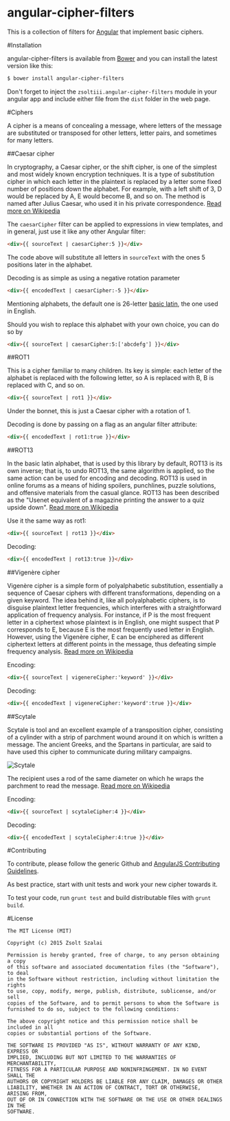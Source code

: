 angular-cipher-filters
===============

This is a collection of filters for [Angular](http://angularjs.org/) that implement basic ciphers.

#Installation

angular-cipher-filters is available from [Bower](http://bower.io/) and you can install the latest version like this:

```bash
$ bower install angular-cipher-filters
```

Don't forget to inject the `zsoltiii.angular-cipher-filters` module in your angular app and include either file from the `dist` folder in the web page.

#Ciphers

A cipher is a means of concealing a message, where letters of the message are substituted or transposed for other letters, letter pairs, and sometimes for many letters.

##Caesar cipher

In cryptography, a Caesar cipher, or the shift cipher, is one of the simplest and most widely known encryption techniques. It is a type of substitution cipher in which each letter in the plaintext is replaced by a letter some fixed number of positions down the alphabet. For example, with a left shift of 3, D would be replaced by A, E would become B, and so on. The method is named after Julius Caesar, who used it in his private correspondence. [Read more on Wikipedia](http://en.wikipedia.org/wiki/Caesar_cipher)

The `caesarCipher` filter can be applied to expressions in view templates, and in general, just use it like any other Angular filter:
```html
<div>{{ sourceText | caesarCipher:5 }}</div>
```
The code above will substitute all letters in `sourceText` with the ones 5 positions later in the alphabet.

Decoding is as simple as using a negative rotation parameter
```html
<div>{{ encodedText | caesarCipher:-5 }}</div>
```

Mentioning alphabets, the default one is 26-letter [basic latin](http://en.wikipedia.org/wiki/ISO_basic_Latin_alphabet), the one used in English.

Should you wish to replace this alphabet with your own choice, you can do so by
```html
<div>{{ sourceText | caesarCipher:5:['abcdefg'] }}</div>
```

##ROT1

This is a cipher familiar to many children. Its key is simple: each letter of the alphabet is replaced with the following letter, so A is replaced with B, B is replaced with C, and so on.
```html
<div>{{ sourceText | rot1 }}</div>
```
Under the bonnet, this is just a Caesar cipher with a rotation of 1.

Decoding is done by passing on a flag as an angular filter attribute:
```html
<div>{{ encodedText | rot1:true }}</div>
```

##ROT13

In the basic latin alphabet, that is used by this library by default, ROT13 is its own inverse; that is, to undo ROT13, the same algorithm is applied, so the same action can be used for encoding and decoding. ROT13 is used in online forums as a means of hiding spoilers, punchlines, puzzle solutions, and offensive materials from the casual glance. ROT13 has been described as the "Usenet equivalent of a magazine printing the answer to a quiz upside down". [Read more on Wikipedia](http://en.wikipedia.org/wiki/ROT13)

Use it the same way as rot1:
```html
<div>{{ sourceText | rot13 }}</div>
```

Decoding:
```html
<div>{{ encodedText | rot13:true }}</div>
```

##Vigenère cipher

Vigenère cipher is a simple form of polyalphabetic substitution, essentially a sequence of Caesar ciphers with different transformations, depending on a given keyword. The idea behind it, like all polyalphabetic ciphers, is to disguise plaintext letter frequencies, which interferes with a straightforward application of frequency analysis. For instance, if P is the most frequent letter in a ciphertext whose plaintext is in English, one might suspect that P corresponds to E, because E is the most frequently used letter in English. However, using the Vigenère cipher, E can be enciphered as different ciphertext letters at different points in the message, thus defeating simple frequency analysis. [Read more on Wikipedia](http://en.wikipedia.org/wiki/Vigen%C3%A8re_cipher)

Encoding:
```html
<div>{{ sourceText | vigenereCipher:'keyword' }}</div>
```

Decoding:
```html
<div>{{ encodedText | vigenereCipher:'keyword':true }}</div>
```

##Scytale

Scytale is tool and an excellent example of a transposition cipher, consisting of a cylinder with a strip of parchment wound around it on which is written a message. The ancient Greeks, and the Spartans in particular, are said to have used this cipher to communicate during military campaigns.

![Scytale](http://upload.wikimedia.org/wikipedia/commons/thumb/5/51/Skytale.png/320px-Skytale.png "Scytale")

The recipient uses a rod of the same diameter on which he wraps the parchment to read the message. [Read more on Wikipedia](http://en.wikipedia.org/wiki/Scytale)

Encoding:
```html
<div>{{ sourceText | scytaleCipher:4 }}</div>
```

Decoding:
```html
<div>{{ encodedText | scytaleCipher:4:true }}</div>
```

#Contributing

To contribute, please follow the generic Github and [AngularJS Contributing Guidelines](https://github.com/angular/angular.js/blob/master/CONTRIBUTING.md).

As best practice, start with unit tests and work your new cipher towards it.

To test your code, run `grunt test` and build distributable files with `grunt build`.

#License

```
The MIT License (MIT)

Copyright (c) 2015 Zsolt Szalai

Permission is hereby granted, free of charge, to any person obtaining a copy
of this software and associated documentation files (the "Software"), to deal
in the Software without restriction, including without limitation the rights
to use, copy, modify, merge, publish, distribute, sublicense, and/or sell
copies of the Software, and to permit persons to whom the Software is
furnished to do so, subject to the following conditions:

The above copyright notice and this permission notice shall be included in all
copies or substantial portions of the Software.

THE SOFTWARE IS PROVIDED "AS IS", WITHOUT WARRANTY OF ANY KIND, EXPRESS OR
IMPLIED, INCLUDING BUT NOT LIMITED TO THE WARRANTIES OF MERCHANTABILITY,
FITNESS FOR A PARTICULAR PURPOSE AND NONINFRINGEMENT. IN NO EVENT SHALL THE
AUTHORS OR COPYRIGHT HOLDERS BE LIABLE FOR ANY CLAIM, DAMAGES OR OTHER
LIABILITY, WHETHER IN AN ACTION OF CONTRACT, TORT OR OTHERWISE, ARISING FROM,
OUT OF OR IN CONNECTION WITH THE SOFTWARE OR THE USE OR OTHER DEALINGS IN THE
SOFTWARE.
```
